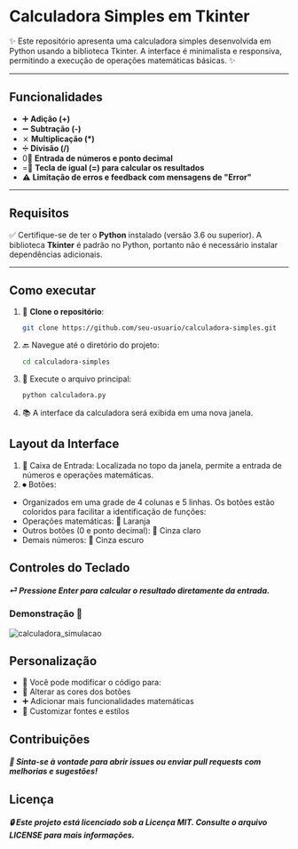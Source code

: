 # Calculadora Simples em Tkinter

✨ Este repositório apresenta uma calculadora simples desenvolvida em Python usando a biblioteca Tkinter. A interface é minimalista e responsiva, permitindo a execução de operações matemáticas básicas. ✨

---

## Funcionalidades

- ➕ **Adição (+)**
- ➖ **Subtração (-)**
- ⨯ **Multiplicação (\*)**
- ➗ **Divisão (/)**  
- 0⃣ **Entrada de números e ponto decimal**
- =⃣ **Tecla de igual (=) para calcular os resultados**
- ⚠️ **Limitação de erros e feedback com mensagens de "Error"**

---

## Requisitos

✅ Certifique-se de ter o **Python** instalado (versão 3.6 ou superior). A biblioteca **Tkinter** é padrão no Python, portanto não é necessário instalar dependências adicionais.

---

## Como executar

1. 🔧 **Clone o repositório**:
   ```bash
   git clone https://github.com/seu-usuario/calculadora-simples.git
2. 🔙 Navegue até o diretório do projeto:
   ```bash
   cd calculadora-simples
3. 📝 Execute o arquivo principal:
   ```bash
   python calculadora.py
4. 📚 A interface da calculadora será exibida em uma nova janela.

## Layout da Interface
1. 🔢 Caixa de Entrada:
Localizada no topo da janela, permite a entrada de números e operações matemáticas.
2. ⏺ Botões:
- Organizados em uma grade de 4 colunas e 5 linhas. Os botões estão coloridos para facilitar a identificação de funções:
- Operações matemáticas: 🔴 Laranja
- Outros botões (0 e ponto decimal): 🔶 Cinza claro
- Demais números: 🔳 Cinza escuro

## Controles do Teclado
##### ⏎ Pressione Enter para calcular o resultado diretamente da entrada.

### Demonstração 🎥 
![calculadora_simulacao](https://github.com/user-attachments/assets/a0863e3e-890c-43df-baf1-5281d028c7c0)


## Personalização
* 🌱 Você pode modificar o código para:
* 🎨 Alterar as cores dos botões
* ➕ Adicionar mais funcionalidades matemáticas
* 🔧 Customizar fontes e estilos
## Contribuições
##### 🙏 Sinta-se à vontade para abrir issues ou enviar pull requests com melhorias e sugestões!

## Licença
##### 🔒 Este projeto está licenciado sob a Licença MIT. Consulte o arquivo LICENSE para mais informações.

